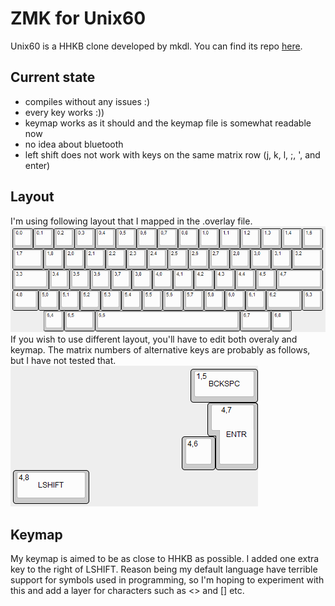 # ZMK for Unix60
Unix60 is a HHKB clone developed by mkdl. You can find its repo [here](https://github.com/mkdl/Unix60).
## Current state
- compiles without any issues :)
- every key works :))
- keymap works as it should and the keymap file is somewhat readable now
- no idea about bluetooth
- left shift does not work with keys on the same matrix row (j, k, l, ;, ', and enter)
## Layout
I'm using following layout that I mapped in the .overlay file. <br>
![My Layout](layout.png)<br>
If you wish to use different layout, you'll have to edit both overaly and keymap. The matrix numbers of alternative keys are probably as follows, but I have not tested that. <br> 
![Alternative layout](alt.png)

## Keymap
My keymap is aimed to be as close to HHKB as possible. I added one extra key to the right of LSHIFT. Reason being my default language have terrible support for symbols used in programming, so I'm hoping to experiment with this and add a layer for characters such as <> and [] etc.